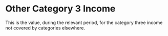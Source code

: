 # Other Category 3 Income
This is the value, during the relevant period, for the category three income not covered by categories elsewhere.